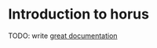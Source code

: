 # Introduction to horus

TODO: write [great documentation](http://jacobian.org/writing/what-to-write/)
